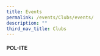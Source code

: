 ```yaml
---
title: Events
permalink: /events/Clubs/events/
description: ""
third_nav_title: Clubs
---
```

#### POL-ITE

